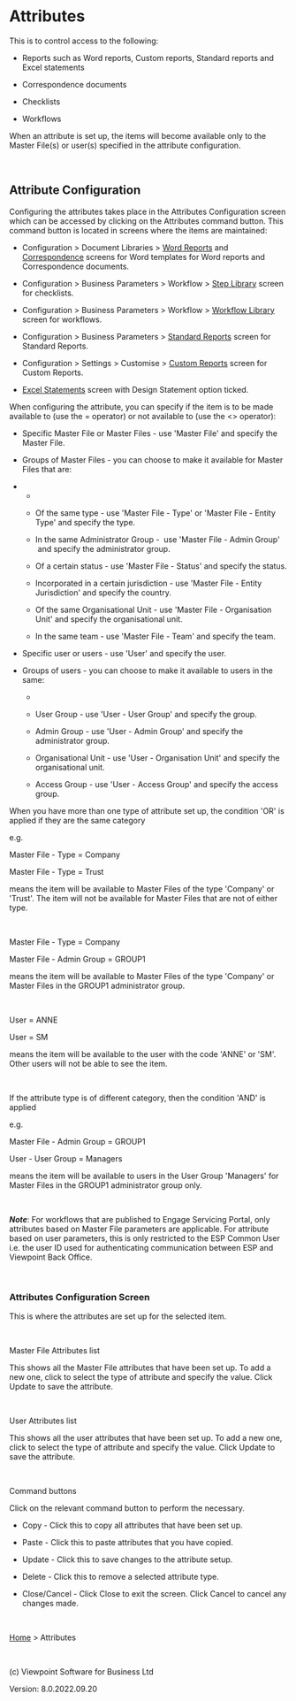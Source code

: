 



# Attributes
This is to control access to the following:

	

- Reports such as Word reports, Custom reports, Standard reports 
    	 and Excel statements

	

- Correspondence documents

	

- Checklists

	

- Workflows

When an attribute is set up, the items will become available only to 
 the Master File(s) or user(s) specified in the attribute configuration.

&nbsp;
## Attribute Configuration
Configuring the attributes takes place in the Attributes Configuration 
 screen which can be accessed by clicking on the Attributes command button. 
 This command button is located in screens where the items are maintained:

	

- Configuration &gt; Document Libraries &gt; [Word 
    	 Reports](file:///c:/temp/0457b882-c844-4314-8878-ce1a9c2207bd/Configuration/Word_Reports_Library.htm) and [Correspondence](file:///c:/temp/0457b882-c844-4314-8878-ce1a9c2207bd/Configuration/Correspondence_Library.htm) 
    	 screens for Word templates for Word reports and Correspondence documents.

	

- Configuration &gt; Business Parameters &gt; Workflow &gt; [Step Library](file:///c:/temp/0457b882-c844-4314-8878-ce1a9c2207bd/input/Step_Library.htm) screen for checklists.

	

- Configuration &gt; Business Parameters &gt; Workflow &gt; [Workflow Library](file:///c:/temp/0457b882-c844-4314-8878-ce1a9c2207bd/input/Workflow_Library.htm) screen for workflows.

	

- Configuration &gt; Business Parameters &gt; [Standard 
    	 Reports](file:///c:/temp/0457b882-c844-4314-8878-ce1a9c2207bd/Configuration/Standard_Reports_Configuration.htm) screen for Standard Reports.

	

- Configuration &gt; Settings &gt; Customise &gt; [Custom 
    	 Reports](file:///c:/temp/0457b882-c844-4314-8878-ce1a9c2207bd/Configuration/Custom_Reports_Configuration.htm) screen for Custom Reports.

	

- [Excel Statements](file:///c:/temp/0457b882-c844-4314-8878-ce1a9c2207bd/input/Excel_Statements_-_Design_Statement.htm) 
    	 screen with Design Statement option ticked.

When configuring the attribute, you can specify if the item is to be 
 made available to (use the = operator) or not available to (use the &lt;&gt; 
 operator):

	

- Specific Master File or Master Files - use 'Master File' and 
    	 specify the Master File.

	

- Groups of Master Files - you can choose to make it available 
    	 for Master Files that are:

	

- 
    - 
        		
        
    - Of the same type - use 'Master File - Type' or 'Master File 
        		 - Entity Type' and specify the type.
        
        
        		
    - In the same Administrator Group - &nbsp;use 'Master File 
        		 - Admin Group' &nbsp;and specify the administrator group.
        
        
        		
    - Of a certain status - use 'Master File - Status' and specify 
        		 the status.
        
        
        		
    - Incorporated in a certain jurisdiction - use 'Master File 
        		 - Entity Jurisdiction' and specify the country.
        
        
        		
    - Of the same Organisational Unit - use 'Master File - Organisation 
        		 Unit' and specify the organisational unit.
        
        
        		
    - In the same team - use 'Master File - Team' and specify 
        		 the team.
        
        
        	

	

- Specific user or users - use 'User' and specify the user.

	

- Groups of users - you can choose to make it available to users 
    	 in the same:

	

    - 
        		
        
    - User Group - use 'User - User Group' and specify the group.
        
        
        		
    - Admin Group - use 'User - Admin Group' and specify the administrator 
        		 group.
        
        
        		
    - Organisational Unit - use 'User - Organisation Unit' and 
        		 specify the organisational unit.
        
        
        		
    - Access Group - use 'User - Access Group' and specify the 
        		 access group. 
        
        
        	

When you have more than one type of attribute set up, the condition 
 'OR' is applied if they are the same category

e.g.

Master File - Type = Company

Master File - Type = Trust

means the item will be available to Master Files of the type 'Company' 
 or 'Trust'. The item will not be available for Master Files that are not 
 of either type.

&nbsp;

Master File - Type = Company

Master File - Admin Group = GROUP1

means the item will be available to Master Files of the type 'Company' 
 or Master Files in the GROUP1 administrator group.

&nbsp;

User = ANNE

User = SM

means the item will be available to the user with the code 'ANNE' or 
 'SM'. Other users will not be able to see the item.

&nbsp;

If the attribute type is of different category, then the condition 'AND' 
 is applied

e.g.

Master File - Admin Group = GROUP1

User - User Group = Managers

means the item will be available to users in the User Group 'Managers' 
 for Master Files in the GROUP1 administrator group only.

&nbsp;

<span style="font-weight: bold; font-style: italic;">Note</span>: For 
 workflows that are published to Engage Servicing Portal, only attributes 
 based on Master File parameters are applicable. For attribute based on 
 user parameters, this is only restricted to the ESP Common User i.e. the 
 user ID used for authenticating communication between ESP and Viewpoint 
 Back Office.

&nbsp;
### Attributes Configuration Screen
This is where the attributes are set up for the selected item.

&nbsp;

Master File Attributes list

This shows all the Master File attributes that have been set up. To 
 add a new one, click to select the type of attribute and specify the value. 
 Click Update to save the attribute.

&nbsp;

User Attributes list

This shows all the user attributes that have been set up. To add a new 
 one, click to select the type of attribute and specify the value. Click 
 Update to save the attribute.

&nbsp;

Command buttons

Click on the relevant command button to perform the necessary.

	

- <span class="hcp4">Copy</span> - Click this to 
    	 copy all attributes that have been set up.

	

- <span class="hcp4">Paste</span> - Click this to 
    	 paste attributes that you have copied.

	

- <span class="hcp4">Update</span> - Click this 
    	 to save changes to the attribute setup.

	

- <span class="hcp4">Delete</span> - Click this 
    	 to remove a selected attribute type.

	

- <span class="hcp4">Close/Cancel</span> - Click 
    	 Close to exit the screen. Click Cancel to cancel any changes made.

&nbsp;

[Home](file:///c:/temp/0457b882-c844-4314-8878-ce1a9c2207bd/input/Copyright_Notice.htm) &gt; Attributes

&nbsp;

(c) Viewpoint Software for 
 Business Ltd

Version: 8.0.2022.09.20


